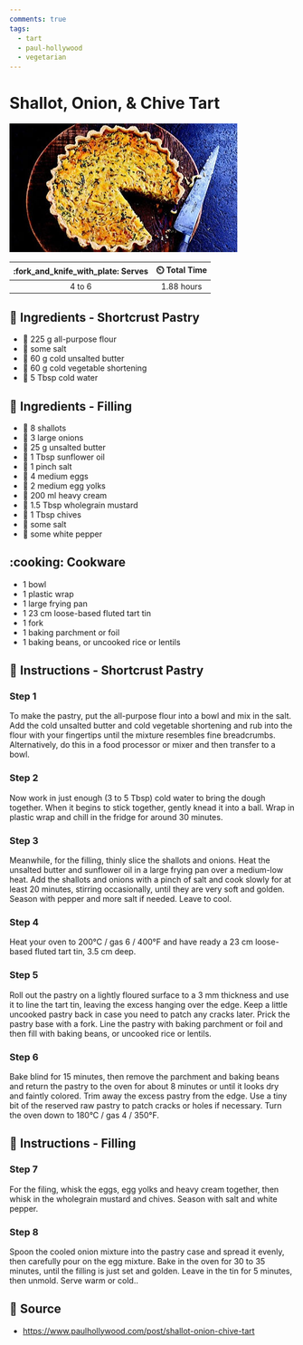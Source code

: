 ```yaml
---
comments: true
tags:
  - tart
  - paul-hollywood
  - vegetarian
---
```

# Shallot, Onion, & Chive Tart

![Shallot Onion and Chive Tart](../assets/images/shallot-onion-and-chive-tart.jpg)

| :fork_and_knife_with_plate: Serves | :timer_clock: Total Time |
|:----------------------------------:|:-----------------------: |
| 4 to 6 | 1.88 hours |

## :salt: Ingredients - Shortcrust Pastry

- :ear_of_rice: 225 g all-purpose flour
- :salt: some salt
- :butter: 60 g cold unsalted butter
- :carrot: 60 g cold vegetable shortening
- :ice_cube: 5 Tbsp cold water

## :salt: Ingredients - Filling

- :onion: 8 shallots
- :onion: 3 large onions
- :butter: 25 g unsalted butter
- :sunflower: 1 Tbsp sunflower oil
- :salt: 1 pinch salt
- :egg: 4 medium eggs
- :egg: 2 medium egg yolks
- :icecream: 200 ml heavy cream
- :hotdog: 1.5 Tbsp wholegrain mustard
- :seedling: 1 Tbsp chives
- :salt: some salt
- :salt: some white pepper

## :cooking: Cookware

- 1 bowl
- 1 plastic wrap
- 1 large frying pan
- 1 23 cm loose-based fluted tart tin
- 1 fork
- 1 baking parchment or foil
- 1 baking beans, or uncooked rice or lentils

## :pencil: Instructions - Shortcrust Pastry

### Step 1

To make the pastry, put the all-purpose flour into a bowl and mix in the salt. Add the cold unsalted butter and cold
vegetable shortening and rub into the flour with your fingertips until the mixture resembles fine breadcrumbs.
Alternatively, do this in a food processor or mixer and then transfer to a bowl.

### Step 2

Now work in just enough (3 to 5 Tbsp) cold water to bring the dough together. When it begins to stick together, gently
knead it into a ball. Wrap in plastic wrap and chill in the fridge for around 30 minutes.

### Step 3

Meanwhile, for the filling, thinly slice the shallots and onions. Heat the unsalted butter and sunflower oil in a large
frying pan over a medium-low heat. Add the shallots and onions with a pinch of salt and cook slowly for at least 20
minutes, stirring occasionally, until they are very soft and golden. Season with pepper and more salt if needed. Leave
to cool.

### Step 4

Heat your oven to 200°C / gas 6 / 400°F and have ready a 23 cm loose-based fluted tart tin, 3.5 cm deep.

### Step 5

Roll out the pastry on a lightly floured surface to a 3 mm thickness and use it to line the tart tin, leaving the excess
hanging over the edge. Keep a little uncooked pastry back in case you need to patch any cracks later. Prick the pastry
base with a fork. Line the pastry with baking parchment or foil and then fill with baking beans, or uncooked rice or
lentils.

### Step 6

Bake blind for 15 minutes, then remove the parchment and baking beans and return the pastry to the oven for about 8
minutes or until it looks dry and faintly colored. Trim away the excess pastry from the edge. Use a tiny bit of the
reserved raw pastry to patch cracks or holes if necessary. Turn the oven down to 180°C / gas 4 / 350°F.

## :pencil: Instructions - Filling

### Step 7

For the filing, whisk the eggs, egg yolks and heavy cream together, then whisk in the wholegrain mustard and chives.
Season with salt and white pepper.

### Step 8

Spoon the cooled onion mixture into the pastry case and spread it evenly, then carefully pour on the egg mixture. Bake
in the oven for 30 to 35 minutes, until the filling is just set and golden. Leave in the tin for 5 minutes, then unmold.
Serve warm or cold..

## :link: Source

- <https://www.paulhollywood.com/post/shallot-onion-chive-tart>
